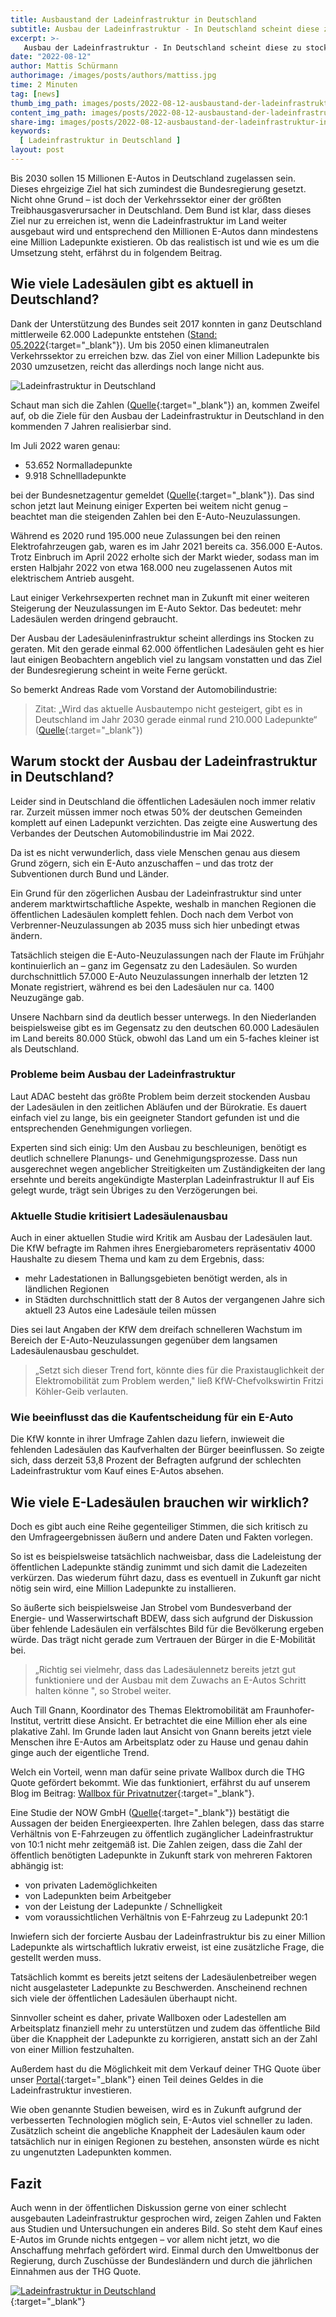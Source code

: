 ```yaml
---
title: Ausbaustand der Ladeinfrastruktur in Deutschland
subtitle: Ausbau der Ladeinfrastruktur - In Deutschland scheint diese zu stocken. Doch wie viele Ladepunkte brauchen wir? Jetzt hier informieren.
excerpt: >-
   Ausbau der Ladeinfrastruktur - In Deutschland scheint diese zu stocken. Doch wie viele Ladepunkte brauchen wir? Jetzt hier informieren.
date: "2022-08-12"
author: Mattis Schürmann
authorimage: /images/posts/authors/mattiss.jpg
time: 2 Minuten
tag: [news]
thumb_img_path: images/posts/2022-08-12-ausbaustand-der-ladeinfrastruktur-in-deutschland/header.jpg
content_img_path: images/posts/2022-08-12-ausbaustand-der-ladeinfrastruktur-in-deutschland/header.jpg
share-img: images/posts/2022-08-12-ausbaustand-der-ladeinfrastruktur-in-deutschland/header.jpg
keywords:
  [ Ladeinfrastruktur in Deutschland ]
layout: post
---
```


Bis 2030 sollen 15 Millionen E-Autos in Deutschland zugelassen sein. Dieses ehrgeizige Ziel hat sich zumindest die Bundesregierung gesetzt. Nicht ohne Grund – ist doch der Verkehrssektor einer der größten Treibhausgasverursacher in Deutschland. Dem Bund ist klar, dass dieses Ziel nur zu erreichen ist, wenn die Ladeinfrastruktur im Land weiter ausgebaut wird und entsprechend den Millionen E-Autos dann mindestens eine Million Ladepunkte existieren. Ob das realistisch ist und wie es um die Umsetzung steht, erfährst du in folgendem Beitrag.

## Wie viele Ladesäulen gibt es aktuell in Deutschland?

Dank der Unterstützung des Bundes seit 2017 konnten in ganz Deutschland mittlerweile 62.000 Ladepunkte entstehen ([Stand: 05.2022](https://www.bundesregierung.de/breg-de/suche/ladepunkte-in-deutschland-1884666){:target="_blank"}). Um bis 2050 einen klimaneutralen Verkehrssektor zu erreichen bzw. das Ziel von einer Million Ladepunkte bis 2030 umzusetzen, reicht das allerdings noch lange nicht aus.

<img src="/images/ladesauelen.png" alt="Ladeinfrastruktur in Deutschland" style="margin: auto; display: block;" />

Schaut man sich die Zahlen ([Quelle](https://www.bundesregierung.de/breg-de/suche/ladepunkte-in-deutschland-1884666){:target="_blank"}) an, kommen Zweifel auf, ob die Ziele für den Ausbau der Ladeinfrastruktur in Deutschland in den kommenden 7 Jahren realisierbar sind.

Im Juli 2022 waren genau:

- 53.652 Normalladepunkte
- 9.918 Schnellladepunkte 
  
bei der Bundesnetzagentur gemeldet ([Quelle](https://www.bundesnetzagentur.de/DE/Fachthemen/ElektrizitaetundGas/E-Mobilitaet/start.html){:target="_blank"}). Das sind schon jetzt laut Meinung einiger Experten bei weitem nicht genug – beachtet man die steigenden Zahlen bei den E-Auto-Neuzulassungen.

Während es 2020 rund 195.000 neue Zulassungen bei den reinen Elektrofahrzeugen gab, waren es im Jahr 2021 bereits ca. 356.000 E-Autos. Trotz Einbruch im April 2022 erholte sich der Markt wieder, sodass man im ersten Halbjahr 2022 von etwa 168.000 neu zugelassenen Autos mit elektrischem Antrieb ausgeht.

Laut einiger Verkehrsexperten rechnet man in Zukunft mit einer weiteren Steigerung der Neuzulassungen im E-Auto Sektor. Das bedeutet: mehr Ladesäulen werden dringend gebraucht.

Der Ausbau der Ladesäuleninfrastruktur scheint allerdings ins Stocken zu geraten. Mit den gerade einmal 62.000 öffentlichen Ladesäulen geht es hier laut einigen Beobachtern angeblich viel zu langsam vonstatten und das Ziel der Bundesregierung scheint in weite Ferne gerückt.

So bemerkt Andreas Rade vom Vorstand der Automobilindustrie:

> Zitat: „Wird das aktuelle Ausbautempo nicht gesteigert, gibt es in Deutschland im Jahr 2030 gerade einmal rund 210.000 Ladepunkte“ ([Quelle](https://www.tagesschau.de/wirtschaft/technologie/elektromobilitaet-ladestationen-ausbau-101.html){:target="_blank"})
 
## Warum stockt der Ausbau der Ladeinfrastruktur in Deutschland?

Leider sind in Deutschland die öffentlichen Ladesäulen noch immer relativ rar. Zurzeit müssen immer noch etwas 50% der deutschen Gemeinden komplett auf einen Ladepunkt verzichten. Das zeigte eine Auswertung des Verbandes der Deutschen Automobilindustrie im Mai 2022.

Da ist es nicht verwunderlich, dass viele Menschen genau aus diesem Grund zögern, sich ein E-Auto anzuschaffen – und das trotz der Subventionen durch Bund und Länder.

Ein Grund für den zögerlichen Ausbau der Ladeinfrastruktur sind unter anderem marktwirtschaftliche Aspekte, weshalb in manchen Regionen die öffentlichen Ladesäulen komplett fehlen. Doch nach dem Verbot von Verbrenner-Neuzulassungen ab 2035 muss sich hier unbedingt etwas ändern.

Tatsächlich steigen die E-Auto-Neuzulassungen nach der Flaute im Frühjahr kontinuierlich an – ganz im Gegensatz zu den Ladesäulen. So wurden durchschnittlich 57.000 E-Auto Neuzulassungen innerhalb der letzten 12 Monate registriert, während es bei den Ladesäulen nur ca. 1400 Neuzugänge gab.

Unsere Nachbarn sind da deutlich besser unterwegs. In den Niederlanden beispielsweise gibt es im Gegensatz zu den deutschen 60.000 Ladesäulen im Land bereits 80.000 Stück, obwohl das Land um ein 5-faches kleiner ist als Deutschland.

### Probleme beim Ausbau der Ladeinfrastruktur

Laut ADAC besteht das größte Problem beim derzeit stockenden Ausbau der Ladesäulen in den zeitlichen Abläufen und der Bürokratie. Es dauert einfach viel zu lange, bis ein geeigneter Standort gefunden ist und die entsprechenden Genehmigungen vorliegen.

Experten sind sich einig: Um den Ausbau zu beschleunigen, benötigt es deutlich schnellere Planungs- und Genehmigungsprozesse. Dass nun ausgerechnet wegen angeblicher Streitigkeiten um Zuständigkeiten der lang ersehnte und bereits angekündigte Masterplan Ladeinfrastruktur II auf Eis gelegt wurde, trägt sein Übriges zu den Verzögerungen bei.

### Aktuelle Studie kritisiert Ladesäulenausbau

Auch in einer aktuellen Studie wird Kritik am Ausbau der Ladesäulen laut. Die KfW befragte im Rahmen ihres Energiebarometers repräsentativ 4000 Haushalte zu diesem Thema und kam zu dem Ergebnis, dass:

- mehr Ladestationen in Ballungsgebieten benötigt werden, als in ländlichen Regionen
- in Städten durchschnittlich statt der 8 Autos der vergangenen Jahre sich aktuell 23 Autos eine Ladesäule teilen müssen

Dies sei laut Angaben der KfW dem dreifach schnelleren Wachstum im Bereich der E-Auto-Neuzulassungen gegenüber dem langsamen Ladesäulenausbau geschuldet.

> „Setzt sich dieser Trend fort, könnte dies für die Praxistauglichkeit der Elektromobilität zum Problem werden," ließ KfW-Chefvolkswirtin Fritzi Köhler-Geib verlauten.

### Wie beeinflusst das die Kaufentscheidung für ein E-Auto

Die KfW konnte in ihrer Umfrage Zahlen dazu liefern, inwieweit die fehlenden Ladesäulen das Kaufverhalten der Bürger beeinflussen. So zeigte sich, dass derzeit 53,8 Prozent der Befragten aufgrund der schlechten Ladeinfrastruktur vom Kauf eines E-Autos absehen.

## Wie viele E-Ladesäulen brauchen wir wirklich?

Doch es gibt auch eine Reihe gegenteiliger Stimmen, die sich kritisch zu den Umfrageergebnissen äußern und andere Daten und Fakten vorlegen.

So ist es beispielsweise tatsächlich nachweisbar, dass die Ladeleistung der öffentlichen Ladepunkte ständig zunimmt und sich damit die Ladezeiten verkürzen. Das wiederum führt dazu, dass es eventuell in Zukunft gar nicht nötig sein wird, eine Million Ladepunkte zu installieren.

So äußerte sich beispielsweise Jan Strobel vom Bundesverband der Energie- und Wasserwirtschaft BDEW, dass sich aufgrund der Diskussion über fehlende Ladesäulen ein verfälschtes Bild für die Bevölkerung ergeben würde. Das trägt nicht gerade zum Vertrauen der Bürger in die E-Mobilität bei.

> „Richtig sei vielmehr, dass das Ladesäulennetz bereits jetzt gut funktioniere und der Ausbau mit dem Zuwachs an E-Autos Schritt halten könne ", so Strobel weiter.

Auch Till Gnann, Koordinator des Themas Elektromobilität am Fraunhofer-Institut, vertritt diese Ansicht. Er betrachtet die eine Million eher als eine plakative Zahl. Im Grunde laden laut Ansicht von Gnann bereits jetzt viele Menschen ihre E-Autos am Arbeitsplatz oder zu Hause und genau dahin ginge auch der eigentliche Trend.

Welch ein Vorteil, wenn man dafür seine private Wallbox durch die THG Quote gefördert bekommt. Wie das funktioniert, erfährst du auf unserem Blog im Beitrag: [Wallbox für Privatnutzer](https://www.wirkaufendeinethg.de/blog/2022/08/02/wallbox-fuer-privatnutzery/){:target="_blank"}. 

Eine Studie der NOW GmbH ([Quelle](https://www.now-gmbh.de/aktuelles/pressemitteilungen/wie-viele-ladepunkte-braucht-deutschland-2030/){:target="_blank"}) bestätigt die Aussagen der beiden Energieexperten. Ihre Zahlen belegen, dass das starre Verhältnis von E-Fahrzeugen zu öffentlich zugänglicher Ladeinfrastruktur von 10:1 nicht mehr zeitgemäß ist. Die Zahlen zeigen, dass die Zahl der öffentlich benötigten Ladepunkte in Zukunft stark von mehreren Faktoren abhängig ist:

- von privaten Lademöglichkeiten
- von Ladepunkten beim Arbeitgeber
- von der Leistung der Ladepunkte / Schnelligkeit
- vom voraussichtlichen Verhältnis von E-Fahrzeug zu Ladepunkt 20:1

Inwiefern sich der forcierte Ausbau der Ladeinfrastruktur bis zu einer Million Ladepunkte als wirtschaftlich lukrativ erweist, ist eine zusätzliche Frage, die gestellt werden muss.

Tatsächlich kommt es bereits jetzt seitens der Ladesäulenbetreiber wegen nicht ausgelasteter Ladepunkte zu Beschwerden. Anscheinend rechnen sich viele der öffentlichen Ladesäulen überhaupt nicht.

Sinnvoller scheint es daher, private Wallboxen oder Ladestellen am Arbeitsplatz finanziell mehr zu unterstützen und zudem das öffentliche Bild über die Knappheit der Ladepunkte zu korrigieren, anstatt sich an der Zahl von einer Million festzuhalten.

Außerdem hast du die Möglichkeit mit dem Verkauf deiner THG Quote über unser [Portal](https://app.wirkaufendeinethg.de){:target="_blank"} einen Teil deines Geldes in die Ladeinfrastruktur investieren.

Wie oben genannte Studien beweisen, wird es in Zukunft aufgrund der verbesserten Technologien möglich sein, E-Autos viel schneller zu laden. Zusätzlich scheint die angebliche Knappheit der Ladesäulen kaum oder tatsächlich nur in einigen Regionen zu bestehen, ansonsten würde es nicht zu ungenutzten Ladepunkten kommen.

## Fazit

Auch wenn in der öffentlichen Diskussion gerne von einer schlecht ausgebauten Ladeinfrastruktur gesprochen wird, zeigen Zahlen und Fakten aus Studien und Untersuchungen ein anderes Bild. So steht dem Kauf eines E-Autos im Grunde nichts entgegen – vor allem nicht jetzt, wo die Anschaffung mehrfach gefördert wird. Einmal durch den Umweltbonus der Regierung, durch Zuschüsse der Bundesländern und durch die jährlichen Einnahmen aus der THG Quote. 

[<img src="/images/banner-cta-thg-quote-beantragen-tesla.jpg" alt="Ladeinfrastruktur in Deutschland" style="margin: auto; display: block;" />](https://app.wirkaufendeinethg.de){:target="_blank"}

